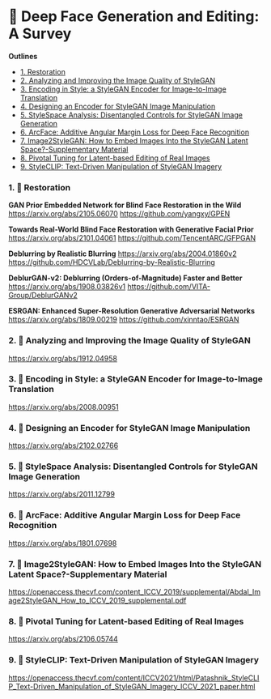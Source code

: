 # 📖 Deep Face Generation and Editing: A Survey

[//]: # "Deep Face Generation and Control: A Survey"
[//]: # "Deep Face Generation and Editing: A Survey"
[//]: # "Deep Face Synthesis and Editing: A Survey"

**Outlines**

-   [1. Restoration](#1-restoration)
-   [2. Analyzing and Improving the Image Quality of StyleGAN](#2-analyzing)
-   [3. Encoding in Style: a StyleGAN Encoder for Image-to-Image Translation](#3-encoding)
-   [4. Designing an Encoder for StyleGAN Image Manipulation](#4-desinging-encoder)
-   [5. StyleSpace Analysis: Disentangled Controls for StyleGAN Image Generation](#5-style-space-analysis)
-   [6. ArcFace: Additive Angular Margin Loss for Deep Face Recognition](#6-arcface)
-   [7. Image2StyleGAN: How to Embed Images Into the StyleGAN Latent Space?-Supplementary Material](#7-image-2-style)
-   [8. Pivotal Tuning for Latent-based Editing of Real Images](#8-pivotal)
-   [9. StyleCLIP: Text-Driven Manipulation of StyleGAN Imagery](#9-style-clip)

### 1. 📄 Restoration <br />

**GAN Prior Embedded Network for Blind Face Restoration in the Wild**
https://arxiv.org/abs/2105.06070
https://github.com/yangxy/GPEN <br />

**Towards Real-World Blind Face Restoration with Generative Facial Prior**
https://arxiv.org/abs/2101.04061
https://github.com/TencentARC/GFPGAN <br/>

**Deblurring by Realistic Blurring**
https://arxiv.org/abs/2004.01860v2
https://github.com/HDCVLab/Deblurring-by-Realistic-Blurring <br/>

**DeblurGAN-v2: Deblurring (Orders-of-Magnitude) Faster and Better**
https://arxiv.org/abs/1908.03826v1
https://github.com/VITA-Group/DeblurGANv2 <br/>

**ESRGAN: Enhanced Super-Resolution Generative Adversarial Networks**
https://arxiv.org/abs/1809.00219
https://github.com/xinntao/ESRGAN <br/>

### 2. 📄 Analyzing and Improving the Image Quality of StyleGAN <br />

https://arxiv.org/abs/1912.04958 <br />

### 3. 📄 Encoding in Style: a StyleGAN Encoder for Image-to-Image Translation <br />

https://arxiv.org/abs/2008.00951 <br />

### 4. 📄 Designing an Encoder for StyleGAN Image Manipulation <br />

https://arxiv.org/abs/2102.02766 <br />

### 5. 📄 StyleSpace Analysis: Disentangled Controls for StyleGAN Image Generation <br />

https://arxiv.org/abs/2011.12799 <br />

### 6. 📄 ArcFace: Additive Angular Margin Loss for Deep Face Recognition <br />

https://arxiv.org/abs/1801.07698 <br />

### 7. 📄 Image2StyleGAN: How to Embed Images Into the StyleGAN Latent Space?-Supplementary Material <br />

https://openaccess.thecvf.com/content_ICCV_2019/supplemental/Abdal_Image2StyleGAN_How_to_ICCV_2019_supplemental.pdf <br />

### 8. 📄 Pivotal Tuning for Latent-based Editing of Real Images <br />

https://arxiv.org/abs/2106.05744 <br />

### 9. 📄 StyleCLIP: Text-Driven Manipulation of StyleGAN Imagery <br />

https://openaccess.thecvf.com/content/ICCV2021/html/Patashnik_StyleCLIP_Text-Driven_Manipulation_of_StyleGAN_Imagery_ICCV_2021_paper.html <br />
